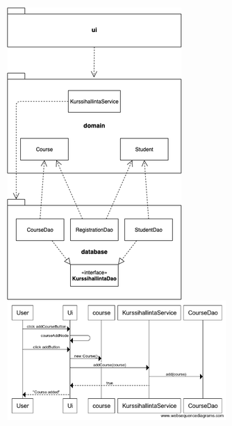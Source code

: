 ![Pakkauskaavio](https://github.com/okkokuisma/ot-harjoitustyo/blob/master/dokumentointi/kuvat/pakkauskaavio.png)
![Sekvenssikaavio](https://github.com/okkokuisma/ot-harjoitustyo/blob/master/dokumentointi/kuvat/sekvenssikaavio_kurssilisays.png)
